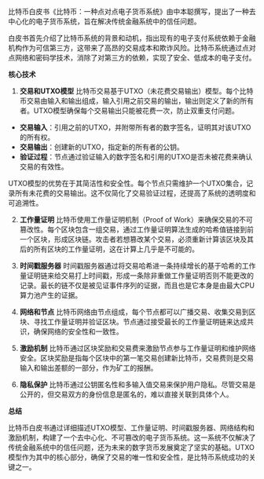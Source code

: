 比特币白皮书《比特币：一种点对点电子货币系统》由中本聪撰写，提出了一种去中心化的电子货币系统，旨在解决传统金融系统中的信任问题。

白皮书首先介绍了比特币系统的背景和动机，指出现有的电子支付系统依赖于金融机构作为可信第三方，这带来了高昂的交易成本和欺诈风险。比特币系统通过点对点网络和密码学技术，消除了对第三方的依赖，实现了安全、低成本的电子支付。

**核心技术**

1. **交易和UTXO模型** 比特币交易基于UTXO（未花费交易输出）模型。每个比特币交易由输入和输出组成，输入引用之前交易的输出，输出则定义了新的所有者。UTXO模型确保每个交易输出只能被花费一次，防止双重支付问题。

- **交易输入**：引用之前的UTXO，并附带所有者的数字签名，证明其对该UTXO的所有权。
- **交易输出**：创建新的UTXO，指定新的所有者的公钥。
- **验证过程**：节点通过验证输入的数字签名和引用的UTXO是否未被花费来确认交易的有效性。

UTXO模型的优势在于其简洁性和安全性。每个节点只需维护一个UTXO集合，记录所有未花费的交易输出。这不仅简化了交易验证过程，还提高了系统的透明度和可追溯性。

2. **工作量证明** 比特币使用工作量证明机制（Proof of Work）来确保交易的不可篡改性。每个区块包含一组交易，通过工作量证明算法生成的哈希值链接到前一个区块，形成区块链。攻击者若想篡改某个交易，必须重新计算该区块及其后的所有区块的工作量证明，这在计算上几乎是不可能的。

3. **时间戳服务器** 时间戳服务器通过将交易哈希进一条持续增长的基于哈希的工作量证明链来给交易打上时间戳，形成一条除非重做工作量证明否则不能更改的记录。最长的链不仅是被见证事件序列的证据，而且也是它本身是由最大CPU算力池产生的证据。

4. **网络和节点** 比特币网络由节点组成，每个节点都可以广播交易、收集交易到区块、寻找工作量证明并验证区块。节点通过接受最长的工作量证明链来达成共识，确保网络的安全性和一致性。

5. **激励机制** 比特币通过区块奖励和交易费来激励节点参与工作量证明和维护网络安全。区块奖励是指每个区块中的第一笔交易创建新比特币，交易费则是交易输入和输出差额的一部分，作为矿工的报酬。

6. **隐私保护** 比特币通过公钥匿名性和多输入值交易来保护用户隐私。尽管交易是公开的，但交易双方的身份信息是匿名的，难以直接关联到具体个人。

**总结**

比特币白皮书通过详细描述UTXO模型、工作量证明、时间戳服务器、网络结构和激励机制，构建了一个去中心化、不可篡改的电子货币系统。这一系统不仅解决了传统金融系统中的信任问题，还为未来的数字货币发展奠定了坚实的基础。UTXO模型作为其中的核心部分，确保了交易的唯一性和安全性，是比特币系统成功的关键之一。